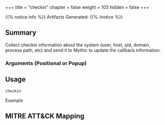 +++
title = "checkin"
chapter = false
weight = 103
hidden = false
+++

{{% notice info %}}
Artifacts Generated: 
{{% /notice %}}

## Summary

Collect checkin information about the system (user, host, pid, domain, process path, etc) and send it to Mythic to update the callback information.

### Arguments (Positional or Popup)

## Usage
```
checkin
```

Example


## MITRE ATT&CK Mapping
